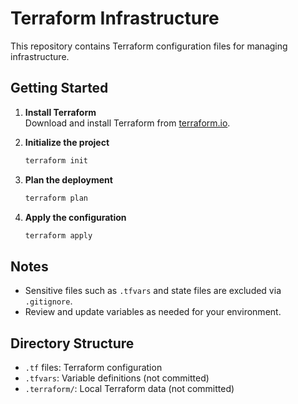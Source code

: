 # Terraform Infrastructure

This repository contains Terraform configuration files for managing infrastructure.

## Getting Started

1. **Install Terraform**  
   Download and install Terraform from [terraform.io](https://www.terraform.io/downloads.html).

2. **Initialize the project**  
   ```bash
   terraform init
   ```

3. **Plan the deployment**  
   ```bash
   terraform plan
   ```

4. **Apply the configuration**  
   ```bash
   terraform apply
   ```

## Notes

- Sensitive files such as `.tfvars` and state files are excluded via `.gitignore`.
- Review and update variables as needed for your environment.

## Directory Structure

- `.tf` files: Terraform configuration
- `.tfvars`: Variable definitions (not committed)
- `.terraform/`: Local Terraform data (not committed)
